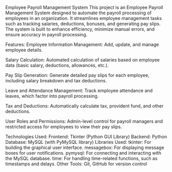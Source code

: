Employee Payroll Management System
This project is an Employee Payroll Management System designed to automate the payroll processing of employees in an organization. It streamlines employee management tasks such as tracking salaries, deductions, bonuses, and generating pay slips. The system is built to enhance efficiency, minimize manual errors, and ensure accuracy in payroll processing.

Features:
Employee Information Management: Add, update, and manage employee details.

Salary Calculation: Automated calculation of salaries based on employee data (basic salary, deductions, allowances, etc.).

Pay Slip Generation: Generate detailed pay slips for each employee, including salary breakdown and tax deductions.

Leave and Attendance Management: Track employee attendance and leaves, which factor into payroll processing.

Tax and Deductions: Automatically calculate tax, provident fund, and other deductions.

User Roles and Permissions: Admin-level control for payroll managers and restricted access for employees to view their pay slips.

Technologies Used:
Frontend: Tkinter (Python GUI Library)
Backend: Python
Database: MySQL (with PyMySQL library)
Libraries Used:
tkinter: For building the graphical user interface.
messagebox: For displaying message boxes for user notifications.
pymysql: For connecting and interacting with the MySQL database.
time: For handling time-related functions, such as timestamps and delays.
Other Tools: Git, GitHub for version control
